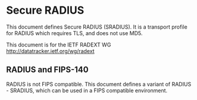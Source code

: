 # Secure RADIUS

This document defines Secure RADIUS (SRADIUS).  It is a transport profile for RADIUS which requires TLS, and does not use MD5.

This document is for the IETF RADEXT WG
http://datatracker.ietf.org/wg/radext

## RADIUS and FIPS-140

RADIUS is not FIPS compatible.  This document defines a variant of RADIUS - SRADIUS, which can be used in a FIPS compatible environment.
